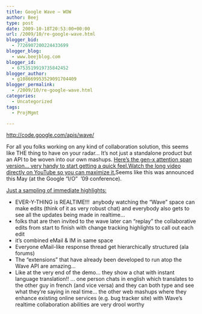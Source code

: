 ```yaml
---
title: Google Wave – WOW
author: Beej
type: post
date: 2009-10-18T20:53:00+00:00
url: /2009/10/re-google-wave.html
blogger_bid:
  - 7726907200224433699
blogger_blog:
  - www.beejblog.com
blogger_id:
  - 6753519919735842452
blogger_author:
  - g108669953529091704409
blogger_permalink:
  - /2009/10/re-google-wave.html
categories:
  - Uncategorized
tags:
  - ProjMgmt

---
```

<div class="Section1">
  <a href="http://code.google.com/apis/wave/" target="_blank">http://code.google.com/apis/wave/</a>
</div>

For all you folks working on any kind of collaboration solution, this seems like THE thing to have on your radar… It’s not just a standalone product but an API to be woven into our own mashups. <a href="http://www.youtube.com/watch?v=rDu2A3WzQpo&feature=response_watch" target="_blank">Here’s the gen-x attention span version… very handy to start getting a quick feel.</a><a href="http://www.youtube.com/watch?v=v_UyVmITiYQ&feature=player_embedded#" target="_blank">Watch the long video directly on YouTube so you can maximize it.</a>Seems like this was announced this May (at the Google “I/O”&#160; ’09 conference).

<div class="Section1">
  <u>Just a sampling of immediate highlights:</u>
</div>

  * <div class="Section1">
      EVER-Y-THING is REALTIME!!!&#160; anybody watching the “Wave” space can make edits (think of it as very robust chat) and everybody also gets to see all the updates being made in realtime…
    </div>

  * <div class="Section1">
      folks that are then invited to the wave later can “replay” the collaborative edits from start to finish with change tracking highlights to call out each edit
    </div>

  * <div class="Section1">
      it’s combined eMail & IM in same space
    </div>

  * <div class="Section1">
      Everyone eMail-like response thread get hierarchically structured (ala forums)
    </div>

  * <div class="Section1">
      The “extensions” that have already been developed to run atop the Wave API are amazing…
    </div>

  * <div class="MsoNormal">
      Like at the very end of the demo… they show a chat with instant language translation!! … one person chats in english which translates to the other guy in french (and vice versa) and they can both type and see what they’re saying in real time... the other web mashups where they enhance existing online services (e.g. bug tracker site) with Wave’s realtime collaboration abilities are very drool worthy
    </div>

&#160;
